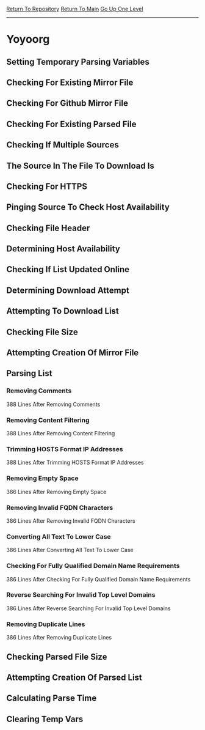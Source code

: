 [Return To Repository](https://github.com/deathbybandaid/piholeparser/)
[Return To Main](https://github.com/deathbybandaid/piholeparser/blob/master/RecentRunLogs/Mainlog.md)
[Go Up One Level](https://github.com/deathbybandaid/piholeparser/blob/master/RecentRunLogs/TopLevelScripts/30-Processing-External-Blacklists.md)
____________________________________
# Yoyoorg
## Setting Temporary Parsing Variables
## Checking For Existing Mirror File
## Checking For Github Mirror File
## Checking For Existing Parsed File
## Checking If Multiple Sources
## The Source In The File To Download Is
## Checking For HTTPS
## Pinging Source To Check Host Availability
## Checking File Header
## Determining Host Availability
## Checking If List Updated Online
## Determining Download Attempt
## Attempting To Download List
## Checking File Size
## Attempting Creation Of Mirror File
## Parsing List
### Removing Comments
388 Lines After Removing Comments
### Removing Content Filtering
388 Lines After Removing Content Filtering
### Trimming HOSTS Format IP Addresses
388 Lines After Trimming HOSTS Format IP Addresses
### Removing Empty Space
386 Lines After Removing Empty Space
### Removing Invalid FQDN Characters
386 Lines After Removing Invalid FQDN Characters
### Converting All Text To Lower Case
386 Lines After Converting All Text To Lower Case
### Checking For Fully Qualified Domain Name Requirements
386 Lines After Checking For Fully Qualified Domain Name Requirements
### Reverse Searching For Invalid Top Level Domains
386 Lines After Reverse Searching For Invalid Top Level Domains
### Removing Duplicate Lines
386 Lines After Removing Duplicate Lines
## Checking Parsed File Size
## Attempting Creation Of Parsed List
## Calculating Parse Time
## Clearing Temp Vars
